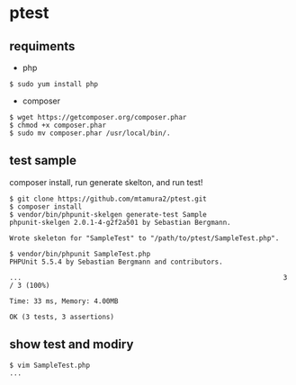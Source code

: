 # ptest

## requiments

- php

```
$ sudo yum install php
```

- composer 

```
$ wget https://getcomposer.org/composer.phar
$ chmod +x composer.phar
$ sudo mv composer.phar /usr/local/bin/.
```

## test sample

composer install, run generate skelton, and run test!

```
$ git clone https://github.com/mtamura2/ptest.git
$ composer install
$ vendor/bin/phpunit-skelgen generate-test Sample
phpunit-skelgen 2.0.1-4-g2f2a501 by Sebastian Bergmann.

Wrote skeleton for "SampleTest" to "/path/to/ptest/SampleTest.php".

$ vendor/bin/phpunit SampleTest.php
PHPUnit 5.5.4 by Sebastian Bergmann and contributors.

...                                                                 3 / 3 (100%)

Time: 33 ms, Memory: 4.00MB

OK (3 tests, 3 assertions)
```

## show test and modiry

```
$ vim SampleTest.php
...
```
